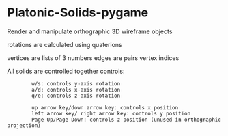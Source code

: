 # Platonic-Solids-pygame
Render and manipulate orthographic 3D wireframe objects

rotations are calculated using quaterions

vertices are lists of 3 numbers
edges are pairs vertex indices 

All solids are controlled together
controls:

            w/s: controls y-axis rotation
            a/d: controls x-axis rotation
            q/e: controls z-axis rotation

            up arrow key/down arrow key: controls x position
            left arrow key/ right arrow key: controls y position
            Page Up/Page Down: controls z position (unused in orthographic projection)